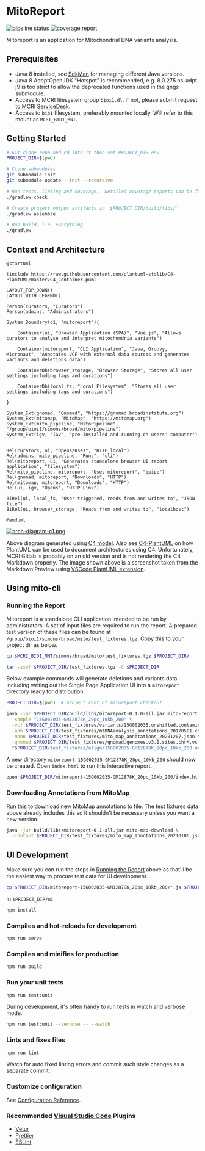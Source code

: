 # MitoReport

[![pipeline status](http://git.mcri.edu.au/simon.sadedin/mitoreport/badges/master/pipeline.svg)](http://git.mcri.edu.au/simon.sadedin/mitoreport/-/commits/master)
[![coverage report](http://git.mcri.edu.au/simon.sadedin/mitoreport/badges/master/coverage.svg)](http://git.mcri.edu.au/simon.sadedin/mitoreport/-/commits/master)

Mitoreport is an application for Mitochondrial DNA variants analysis.

## Prerequisites

* Java 8 installed, see [SdkMan](https://sdkman.io/) for managing different Java versions.
* Java 8 AdoptOpenJDK "Hotspot" is recommended, e.g. 8.0.275.hs-adpt. j9 is too strict to allow the deprecated functions used in the gngs submodule.
* Access to MCRI filesystem group `bioi1.dl`.  If not, please submit request to [MCRI ServiceDesk](https://servicedesk.mcri.edu.au/).
* Access to `bio1` filesystem, preferably mounted locally.  Will refer to this mount as `MCRI_BIO1_MNT`.

## Getting Started

```bash
# Git clone repo and cd into it then set PROJECT_DIR env
PROJECT_DIR=$(pwd)

# Clone submodules
git submodule init
git submodule update --init --recursive

# Run tests, linting and coverage.  Detailed coverage reports can be found in `$PROJECT_DIR/ui/coverage/`
./gradlew check

# Create project output artifacts in `$PROJECT_DIR/build/libs/`
./gradlew assemble

# Run build, i.e. everything
./gradlew
```

## Context and Architecture

```plantuml
@startuml

!include https://raw.githubusercontent.com/plantuml-stdlib/C4-PlantUML/master/C4_Container.puml

LAYOUT_TOP_DOWN()
LAYOUT_WITH_LEGEND()

Person(curators, "Curators")
Person(admins, "Administrators")

System_Boundary(c1, "mitoreport"){

    Container(ui, "Browser Application (SPA)", "Vue.js", "Allows curators to analyse and interpret mitochondria variants")

    Container(mitoreport, "CLI Application", "Java, Groovy, Micronaut", "Annotates VCF with external data sources and generates variants and deletions data")

    ContainerDb(browser_storage, "Browser Storage", "Stores all user settings including tags and curations")

    ContainerDb(local_fs, "Local Filesystem", "Stores all user settings including tags and curations")

}

System_Ext(gnomad, "Gnomad", "https://gnomad.broadinstitute.org")
System_Ext(mitomap, "MitoMap", "https://mitomap.org")
System_Ext(mito_pipeline, "MitoPipeline", "/group/bioi1/simons/broad/mito/pipeline")
System_Ext(igv, "IGV", "pre-installed and running on users' computer")


Rel(curators, ui, "Opens/Uses", "HTTP local")
Rel(admins, mito_pipeline, "Runs", "cli")
Rel(mitoreport, ui, "Generates standalone browser UI report application", "filesystem")
Rel(mito_pipeline, mitoreport, "Uses mitoreport", "bpipe")
Rel(gnomad, mitoreport, "Downloads", "HTTP")
Rel(mitomap, mitoreport, "Downloads", "HTTP")
Rel(ui, igv, "Opens", "HTTP Link")

BiRel(ui, local_fs, "User triggered, reads from and writes to", "JSON file")
BiRel(ui, browser_storage, "Reads from and writes to", "localhost")

@enduml
```

[![arch-diagram-c1.png](http://git.mcri.edu.au/simon.sadedin/mitoreport/-/wikis/uploads/arch-diagram-c1.png)](http://git.mcri.edu.au/simon.sadedin/mitoreport/-/wikis/uploads/arch-diagram-c1.png)

Above diagram generated using [C4 model](https://c4model.com/).  Also see [C4-PlantUML](https://github.com/plantuml-stdlib/C4-PlantUML) on
how PlantUML can be used to document architectures using C4.  Unfortunately, MCRI Gitlab is probably on an old version and is not
rendering the C4 Markdown properly.  The image shown above is a screenshot taken from the Markdown Preview using
[VSCode PlantUML extension](https://marketplace.visualstudio.com/items?itemName=jebbs.plantuml).

## Using mito-cli

### Running the Report

Mitoreport is a standalone CLI application intended to be run by administrators.
A set of input files are required to run the report.  A prepared test version of
these files can be found at `/group/bioi1/simons/broad/mito/test_fixtures.tgz`.
Copy this to your project dir as below.

```bash
cp $MCRI_BIO1_MNT/simons/broad/mito/test_fixtures.tgz $PROJECT_DIR/

tar -zxvf $PROJECT_DIR/test_fixtures.tgz -C $PROJECT_DIR
```

Below example commands will generate deletions and variants data including writing out the Single Page Application
UI into a `mitoreport` directory ready for distribution.

```bash
PROJECT_DIR=$(pwd)  # project root of mitoreport checkout

java -jar $PROJECT_DIR/build/libs/mitoreport-0.1.0-all.jar mito-report \
  -sample "15G002035-GM12878K_20pc_10kb_200" \
  -vcf $PROJECT_DIR/test_fixtures/variants/15G002035.unshifted.contamination.filtering.intermediatefilter.norm.dedup.mito_vep.vcf.gz \
  -ann $PROJECT_DIR/test_fixtures/mtDNAanalysis_annotations_20170501.csv \
  -mann $PROJECT_DIR/test_fixtures/mito_map_annotations_20201207.json \
  -gnomad $PROJECT_DIR/test_fixtures/gnomad.genomes.v3.1.sites.chrM.vcf.bgz \
  "$PROJECT_DIR/test_fixtures/align/15G002035-GM12878K_20pc_10kb_200.unshifted.bam" $PROJECT_DIR/test_fixtures/controls/*.bam
```

A new directory `mitoreport-15G002035-GM12878K_20pc_10kb_200` should now be created.  Open `index.html`
to run this interactive report.

```bash
open $PROJECT_DIR/mitoreport-15G002035-GM12878K_20pc_10kb_200/index.html
```

### Downloading Annotations from MitoMap

Run this to download new MitoMap annotations to file.  The test fixtures data above
already includes this so it shouldn't be necessary unless you want a new version.

```bash
java -jar build/libs/mitoreport-0.1-all.jar mito-map-download \
  --output $PROJECT_DIR/test_fixtures/mito_map_annotations_20210106.json
```

## UI Development

Make sure you can run the steps in [Running the Report](#running-the-report) above as
that'll be the easiest way to procure test data for UI development.

```bash
cp $PROJECT_DIR/mitoreport-15G002035-GM12878K_20pc_10kb_200/*.js $PROJECT_DIR/ui/public/
```

In `$PROJECT_DIR/ui`

```bash
npm install
```

### Compiles and hot-reloads for development

```bash
npm run serve
```

### Compiles and minifies for production

```bash
npm run build
```

### Run your unit tests

```bash
npm run test:unit
```

During development, it's often handy to run tests in watch and verbose mode.

```bash
npm run test:unit --verbose -- --watch
```

### Lints and fixes files

```bash
npm run lint
```

Watch for auto fixed linting errors and commit such style changes as a separate commit.

### Customize configuration

See [Configuration Reference](https://cli.vuejs.org/config/).

### Recommended [Visual Studio Code](https://code.visualstudio.com/) Plugins

* [Vetur](https://marketplace.visualstudio.com/items?itemName=octref.vetur)
* [Prettier](https://marketplace.visualstudio.com/items?itemName=esbenp.prettier-vscode)
* [ESLint](https://marketplace.visualstudio.com/items?itemName=dbaeumer.vscode-eslint)
